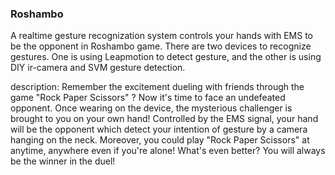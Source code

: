 ### Roshambo
A realtime gesture recognization system controls your hands with EMS to be the opponent in Roshambo game.
There are two devices to recognize gestures. 
One is using Leapmotion to detect gesture, and the other is using DIY ir-camera and SVM gesture detection.

description:
Remember the excitement dueling with friends through the game "Rock Paper Scissors" ? 
Now it's time to face an undefeated opponent. Once wearing on the device, 
the mysterious challenger is brought to you on your own hand! 
Controlled by the EMS signal, your hand will be the opponent which detect your intention of gesture by a camera 
hanging on the neck. Moreover, you could play "Rock Paper Scissors" at anytime, 
anywhere even if you're alone! What's even better? You will always be the winner in the duel!
